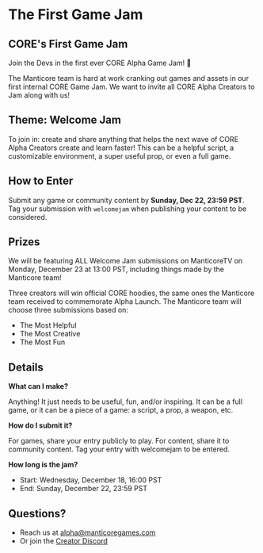 # The First Game Jam 

## CORE's First Game Jam  

Join the Devs in the first ever CORE Alpha Game Jam! :tada:

The Manticore team is hard at work cranking out games and assets in our first internal CORE Game Jam. We want to invite all CORE Alpha Creators to Jam along with us!

## Theme: Welcome Jam
To join in: create and share anything that helps the next wave of CORE Alpha Creators create and learn faster!  This can be a helpful script, a customizable environment, a super useful prop, or even a full game.

## How to Enter
Submit any game or community content by **Sunday, Dec 22, 23:59 PST**. Tag your submission with `welcomejam` when publishing your content to be considered.

## Prizes

We will be featuring ALL Welcome Jam submissions on ManticoreTV on Monday, December 23 at 13:00 PST, including things made by the Manticore team!

Three creators will win official CORE hoodies, the same ones the Manticore team received to commemorate Alpha Launch. The Manticore team will choose three submissions based on:
- The Most Helpful
- The Most Creative
- The Most Fun


## Details

**What can I make?**

Anything! It just needs to be useful, fun, and/or inspiring. It can be a full game, or it can be a piece of a game: a script, a prop, a weapon, etc.
 
**How do I submit it?**

For games, share your entry publicly to play. For content, share it to community content. Tag your entry with welcomejam to be entered.
 
**How long is the jam?**

- Start: Wednesday, December 18, 16:00 PST
- End: Sunday, December 22, 23:59 PST

## Questions?
* Reach us at alpha@manticoregames.com
* Or join the [Creator Discord](../discord/)




